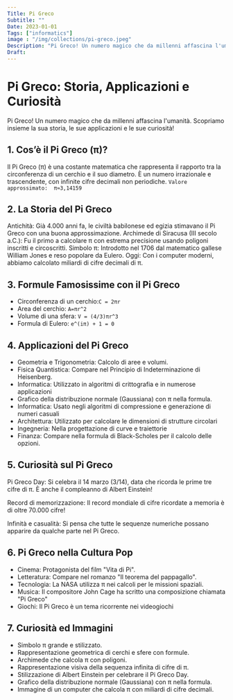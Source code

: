 ```yaml
---
Title: Pi Greco
Subtitle: ""
Date: 2023-01-01
Tags: ["informatics"]
image : "/img/collections/pi-greco.jpeg"
Description: "Pi Greco! Un numero magico che da millenni affascina l'umanità. Scopriamo insieme la sua storia, le sue applicazioni e le sue curiosità!"
Draft: 
---
```


# Pi Greco: Storia, Applicazioni e Curiosità
Pi Greco! Un numero magico che da millenni affascina l'umanità. Scopriamo insieme la sua storia, le sue applicazioni e le sue curiosità!

## 1. Cos’è il Pi Greco (π)?
Il Pi Greco (π) è una costante matematica che rappresenta il rapporto tra la circonferenza di un cerchio e il suo diametro. È un numero irrazionale e trascendente, con infinite cifre decimali non periodiche.
``Valore approssimato:  π≈3,14159``


## 2. La Storia del Pi Greco
Antichità: Già 4.000 anni fa, le civiltà babilonese ed egizia stimavano il Pi Greco con una buona approssimazione.
Archimede di Siracusa (III secolo a.C.): Fu il primo a calcolare π con estrema precisione usando poligoni inscritti e circoscritti.
Simbolo π: Introdotto nel 1706 dal matematico gallese William Jones e reso popolare da Eulero.
Oggi: Con i computer moderni, abbiamo calcolato miliardi di cifre decimali di π.


## 3. Formule Famosissime con il Pi Greco

- Circonferenza di un cerchio:``C = 2πr``
- Area del cerchio: ``A=πr^2``
- Volume di una sfera: ``V = (4/3)πr^3``
- Formula di Eulero: ``e^(iπ) + 1 = 0``


## 4. Applicazioni del Pi Greco

- Geometria e Trigonometria: Calcolo di aree e volumi.
- Fisica Quantistica: Compare nel Principio di Indeterminazione di Heisenberg.
- Informatica: Utilizzato in algoritmi di crittografia e in numerose applicazioni
- Grafico della distribuzione normale (Gaussiana) con π nella formula.
- Informatica: Usato negli algoritmi di compressione e generazione di numeri casuali
- Architettura: Utilizzato per calcolare le dimensioni di strutture circolari
- Ingegneria: Nella progettazione di curve e traiettorie
- Finanza: Compare nella formula di Black-Scholes per il calcolo delle opzioni.



## 5. Curiosità sul Pi Greco

Pi Greco Day: Si celebra il 14 marzo (3/14), data che ricorda le prime tre cifre di π. È anche il compleanno di Albert Einstein!

Record di memorizzazione: Il record mondiale di cifre ricordate a memoria è di oltre 70.000 cifre!

Infinità e casualità: Si pensa che tutte le sequenze numeriche possano apparire da qualche parte nel Pi Greco.


## 6. Pi Greco nella Cultura Pop
- Cinema: Protagonista del film "Vita di Pi".
- Letteratura: Compare nel romanzo "Il teorema del pappagallo".
- Tecnologia: La NASA utilizza π nei calcoli per le missioni spaziali.
- Musica: Il compositore John Cage ha scritto una composizione chiamata "Pi Greco"
- Giochi: Il Pi Greco è un tema ricorrente nei videogiochi


## 7. Curiosità ed Immagini
- Simbolo π grande e stilizzato.
- Rappresentazione geometrica di cerchi e sfere con formule.
- Archimede che calcola π con poligoni.
- Rappresentazione visiva della sequenza infinita di cifre di π.
- Stilizzazione di Albert Einstein per celebrare il Pi Greco Day.
- Grafico della distribuzione normale (Gaussiana) con π nella formula.
- Immagine di un computer che calcola π con miliardi di cifre decimali.